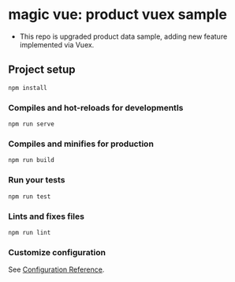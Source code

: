 # magic vue: product vuex sample
* This repo is upgraded product data sample, adding new feature implemented via Vuex.

## Project setup
```
npm install
```

### Compiles and hot-reloads for developmentls

```
npm run serve
```

### Compiles and minifies for production
```
npm run build
```

### Run your tests
```
npm run test
```

### Lints and fixes files
```
npm run lint
```

### Customize configuration
See [Configuration Reference](https://cli.vuejs.org/config/).

